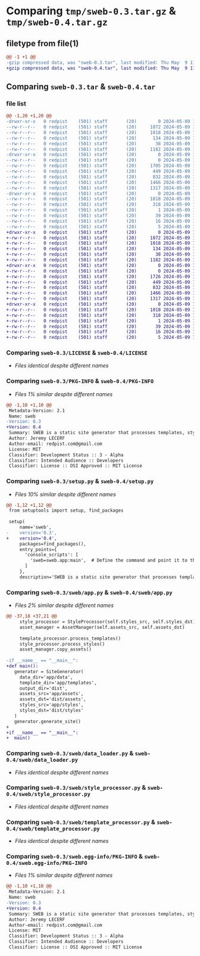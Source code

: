 # Comparing `tmp/sweb-0.3.tar.gz` & `tmp/sweb-0.4.tar.gz`

## filetype from file(1)

```diff
@@ -1 +1 @@
-gzip compressed data, was "sweb-0.3.tar", last modified: Thu May  9 11:39:23 2024, max compression
+gzip compressed data, was "sweb-0.4.tar", last modified: Thu May  9 11:44:49 2024, max compression
```

## Comparing `sweb-0.3.tar` & `sweb-0.4.tar`

### file list

```diff
@@ -1,20 +1,20 @@
-drwxr-xr-x   0 redpist    (501) staff       (20)        0 2024-05-09 11:39:23.856543 sweb-0.3/
--rw-r--r--   0 redpist    (501) staff       (20)     1072 2024-05-09 10:54:39.000000 sweb-0.3/LICENSE
--rw-r--r--   0 redpist    (501) staff       (20)     1018 2024-05-09 11:39:23.856096 sweb-0.3/PKG-INFO
--rw-r--r--   0 redpist    (501) staff       (20)      134 2024-05-09 11:29:26.000000 sweb-0.3/README.md
--rw-r--r--   0 redpist    (501) staff       (20)       38 2024-05-09 11:39:23.856629 sweb-0.3/setup.cfg
--rw-r--r--   0 redpist    (501) staff       (20)     1182 2024-05-09 11:38:56.000000 sweb-0.3/setup.py
-drwxr-xr-x   0 redpist    (501) staff       (20)        0 2024-05-09 11:39:23.852801 sweb-0.3/sweb/
--rw-r--r--   0 redpist    (501) staff       (20)        0 2024-05-09 10:58:50.000000 sweb-0.3/sweb/__init__.py
--rw-r--r--   0 redpist    (501) staff       (20)     1705 2024-05-09 11:38:48.000000 sweb-0.3/sweb/app.py
--rw-r--r--   0 redpist    (501) staff       (20)      449 2024-05-09 11:00:23.000000 sweb-0.3/sweb/asset_manager.py
--rw-r--r--   0 redpist    (501) staff       (20)      832 2024-05-09 11:00:48.000000 sweb-0.3/sweb/data_loader.py
--rw-r--r--   0 redpist    (501) staff       (20)     1466 2024-05-09 11:00:48.000000 sweb-0.3/sweb/style_processor.py
--rw-r--r--   0 redpist    (501) staff       (20)     1317 2024-05-09 11:00:48.000000 sweb-0.3/sweb/template_processor.py
-drwxr-xr-x   0 redpist    (501) staff       (20)        0 2024-05-09 11:39:23.855633 sweb-0.3/sweb.egg-info/
--rw-r--r--   0 redpist    (501) staff       (20)     1018 2024-05-09 11:39:23.000000 sweb-0.3/sweb.egg-info/PKG-INFO
--rw-r--r--   0 redpist    (501) staff       (20)      318 2024-05-09 11:39:23.000000 sweb-0.3/sweb.egg-info/SOURCES.txt
--rw-r--r--   0 redpist    (501) staff       (20)        1 2024-05-09 11:39:23.000000 sweb-0.3/sweb.egg-info/dependency_links.txt
--rw-r--r--   0 redpist    (501) staff       (20)       39 2024-05-09 11:39:23.000000 sweb-0.3/sweb.egg-info/entry_points.txt
--rw-r--r--   0 redpist    (501) staff       (20)       16 2024-05-09 11:39:23.000000 sweb-0.3/sweb.egg-info/requires.txt
--rw-r--r--   0 redpist    (501) staff       (20)        5 2024-05-09 11:39:23.000000 sweb-0.3/sweb.egg-info/top_level.txt
+drwxr-xr-x   0 redpist    (501) staff       (20)        0 2024-05-09 11:44:49.962354 sweb-0.4/
+-rw-r--r--   0 redpist    (501) staff       (20)     1072 2024-05-09 10:54:39.000000 sweb-0.4/LICENSE
+-rw-r--r--   0 redpist    (501) staff       (20)     1018 2024-05-09 11:44:49.961728 sweb-0.4/PKG-INFO
+-rw-r--r--   0 redpist    (501) staff       (20)      134 2024-05-09 11:29:26.000000 sweb-0.4/README.md
+-rw-r--r--   0 redpist    (501) staff       (20)       38 2024-05-09 11:44:49.962472 sweb-0.4/setup.cfg
+-rw-r--r--   0 redpist    (501) staff       (20)     1182 2024-05-09 11:41:55.000000 sweb-0.4/setup.py
+drwxr-xr-x   0 redpist    (501) staff       (20)        0 2024-05-09 11:44:49.957284 sweb-0.4/sweb/
+-rw-r--r--   0 redpist    (501) staff       (20)        0 2024-05-09 10:58:50.000000 sweb-0.4/sweb/__init__.py
+-rw-r--r--   0 redpist    (501) staff       (20)     1726 2024-05-09 11:41:33.000000 sweb-0.4/sweb/app.py
+-rw-r--r--   0 redpist    (501) staff       (20)      449 2024-05-09 11:00:23.000000 sweb-0.4/sweb/asset_manager.py
+-rw-r--r--   0 redpist    (501) staff       (20)      832 2024-05-09 11:00:48.000000 sweb-0.4/sweb/data_loader.py
+-rw-r--r--   0 redpist    (501) staff       (20)     1466 2024-05-09 11:00:48.000000 sweb-0.4/sweb/style_processor.py
+-rw-r--r--   0 redpist    (501) staff       (20)     1317 2024-05-09 11:00:48.000000 sweb-0.4/sweb/template_processor.py
+drwxr-xr-x   0 redpist    (501) staff       (20)        0 2024-05-09 11:44:49.961151 sweb-0.4/sweb.egg-info/
+-rw-r--r--   0 redpist    (501) staff       (20)     1018 2024-05-09 11:44:49.000000 sweb-0.4/sweb.egg-info/PKG-INFO
+-rw-r--r--   0 redpist    (501) staff       (20)      318 2024-05-09 11:44:49.000000 sweb-0.4/sweb.egg-info/SOURCES.txt
+-rw-r--r--   0 redpist    (501) staff       (20)        1 2024-05-09 11:44:49.000000 sweb-0.4/sweb.egg-info/dependency_links.txt
+-rw-r--r--   0 redpist    (501) staff       (20)       39 2024-05-09 11:44:49.000000 sweb-0.4/sweb.egg-info/entry_points.txt
+-rw-r--r--   0 redpist    (501) staff       (20)       16 2024-05-09 11:44:49.000000 sweb-0.4/sweb.egg-info/requires.txt
+-rw-r--r--   0 redpist    (501) staff       (20)        5 2024-05-09 11:44:49.000000 sweb-0.4/sweb.egg-info/top_level.txt
```

### Comparing `sweb-0.3/LICENSE` & `sweb-0.4/LICENSE`

 * *Files identical despite different names*

### Comparing `sweb-0.3/PKG-INFO` & `sweb-0.4/PKG-INFO`

 * *Files 1% similar despite different names*

```diff
@@ -1,10 +1,10 @@
 Metadata-Version: 2.1
 Name: sweb
-Version: 0.3
+Version: 0.4
 Summary: SWEB is a static site generator that processes templates, styles, and assets to build
 Author: Jeremy LECERF
 Author-email: redpist.com@gmail.com
 License: MIT
 Classifier: Development Status :: 3 - Alpha
 Classifier: Intended Audience :: Developers
 Classifier: License :: OSI Approved :: MIT License
```

### Comparing `sweb-0.3/setup.py` & `sweb-0.4/setup.py`

 * *Files 10% similar despite different names*

```diff
@@ -1,12 +1,12 @@
 from setuptools import setup, find_packages
 
 setup(
     name='sweb',
-    version='0.3',
+    version='0.4',
     packages=find_packages(),
     entry_points={
       'console_scripts': [
         'sweb=sweb.app:main',  # Define the command and point it to the entry function
       ]
     },
     description='SWEB is a static site generator that processes templates, styles, and assets to build',
```

### Comparing `sweb-0.3/sweb/app.py` & `sweb-0.4/sweb/app.py`

 * *Files 2% similar despite different names*

```diff
@@ -37,18 +37,21 @@
     style_processor = StyleProcessor(self.styles_src, self.styles_dst)
     asset_manager = AssetManager(self.assets_src, self.assets_dst)
 
     template_processor.process_templates()
     style_processor.process_styles()
     asset_manager.copy_assets()
 
-if __name__ == "__main__":
+def main():
   generator = SiteGenerator(
     data_dir='app/data',
     template_dir='app/templates',
     output_dir='dist',
     assets_src='app/assets',
     assets_dst='dist/assets',
     styles_src='app/styles',
     styles_dst='dist/styles'
   )
   generator.generate_site()
+
+if __name__ == "__main__":
+  main()
```

### Comparing `sweb-0.3/sweb/data_loader.py` & `sweb-0.4/sweb/data_loader.py`

 * *Files identical despite different names*

### Comparing `sweb-0.3/sweb/style_processor.py` & `sweb-0.4/sweb/style_processor.py`

 * *Files identical despite different names*

### Comparing `sweb-0.3/sweb/template_processor.py` & `sweb-0.4/sweb/template_processor.py`

 * *Files identical despite different names*

### Comparing `sweb-0.3/sweb.egg-info/PKG-INFO` & `sweb-0.4/sweb.egg-info/PKG-INFO`

 * *Files 1% similar despite different names*

```diff
@@ -1,10 +1,10 @@
 Metadata-Version: 2.1
 Name: sweb
-Version: 0.3
+Version: 0.4
 Summary: SWEB is a static site generator that processes templates, styles, and assets to build
 Author: Jeremy LECERF
 Author-email: redpist.com@gmail.com
 License: MIT
 Classifier: Development Status :: 3 - Alpha
 Classifier: Intended Audience :: Developers
 Classifier: License :: OSI Approved :: MIT License
```

